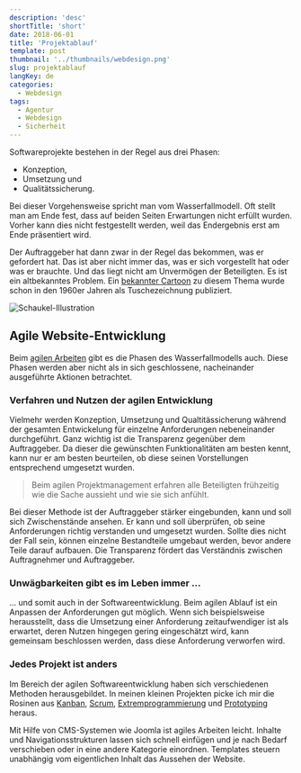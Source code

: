 ```yaml
---
description: 'desc'
shortTitle: 'short'
date: 2018-06-01
title: 'Projektablauf'
template: post
thumbnail: '../thumbnails/webdesign.png'
slug: projektablauf
langKey: de
categories:
  - Webdesign
tags:
  - Agentur
  - Webdesign
  - Sicherheit
---
```


Softwareprojekte bestehen in der Regel aus drei Phasen:

- Konzeption,
- Umsetzung und
- Qualitätssicherung.

Bei dieser Vorgehensweise spricht man vom Wasserfallmodell. Oft stellt man am Ende fest, dass auf beiden Seiten Erwartungen nicht erfüllt wurden. Vorher kann dies nicht festgestellt werden, weil das Endergebnis erst am Ende präsentiert wird.

Der Auftraggeber hat dann zwar in der Regel das bekommen, was er gefordert hat. Das ist aber nicht immer das, was er sich vorgestellt hat oder was er brauchte. Und das liegt nicht am Unvermögen der Beteiligten. Es ist ein altbekanntes Problem. Ein [bekannter Cartoon](https://de.wikipedia.org/wiki/Tree_swing_cartoon) zu diesem Thema wurde schon in den 1960er Jahren als Tuschezeichnung publiziert.

![Schaukel-Illustration](/images/treeswingselbstgemacht.png)

## Agile Website-Entwicklung

Beim [agilen Arbeiten](https://de.wikipedia.org/w/index.php?title=Agile_Softwareentwicklung&oldid=183396012) gibt es die Phasen des Wasserfallmodells auch. Diese Phasen werden aber nicht als in sich geschlossene, nacheinander ausgeführte Aktionen betrachtet.

### Verfahren und Nutzen der agilen Entwicklung

Vielmehr werden Konzeption, Umsetzung und Qualtitässicherung während der gesamten Entwickelung für einzelne Anforderungen nebeneinander durchgeführt. Ganz wichtig ist die Transparenz gegenüber dem Auftraggeber. Da dieser die gewünschten Funktionalitäten am besten kennt, kann nur er am besten beurteilen, ob diese seinen Vorstellungen entsprechend umgesetzt wurden.

> Beim agilen Projektmanagement erfahren alle Beteiligten frühzeitig wie die Sache aussieht und wie sie sich anfühlt.

Bei dieser Methode ist der Auftraggeber stärker eingebunden, kann und soll sich Zwischenstände ansehen. Er kann und soll überprüfen, ob seine Anforderungen richtig verstanden und umgesetzt wurden. Sollte dies nicht der Fall sein, können einzelne Bestandteile umgebaut werden, bevor andere Teile darauf aufbauen. Die Transparenz fördert das Verständnis zwischen Auftragnehmer und Auftraggeber.

### Unwägbarkeiten gibt es im Leben immer ...

... und somit auch in der Softwareentwicklung. Beim agilen Ablauf ist ein Anpassen der Anforderungen gut möglich. Wenn sich beispielsweise herausstellt, dass die Umsetzung einer Anforderung zeitaufwendiger ist als erwartet, deren Nutzen hingegen gering eingeschätzt wird, kann gemeinsam beschlossen werden, dass diese Anforderung verworfen wird.

### Jedes Projekt ist anders

Im Bereich der agilen Softwareentwicklung haben sich verschiedenen Methoden herausgebildet. In meinen kleinen Projekten picke ich mir die Rosinen aus [Kanban](<https://de.wikipedia.org/w/index.php?title=Kanban_(Softwareentwicklung)&oldid=183163695>), [Scrum](https://de.wikipedia.org/w/index.php?title=Scrum&oldid=183635988), [Extremprogrammierung](https://de.wikipedia.org/w/index.php?title=Extreme_Programming&oldid=183419082) und [Prototyping](<https://de.wikipedia.org/w/index.php?title=Prototyping_(Softwareentwicklung)&oldid=164866159>) heraus.

Mit Hilfe von CMS-Systemen wie Joomla ist agiles Arbeiten leicht. Inhalte und Navigationsstrukturen lassen sich schnell einfügen und je nach Bedarf verschieben oder in eine andere Kategorie einordnen. Templates steuern unabhängig vom eigentlichen Inhalt das Aussehen der Website.
